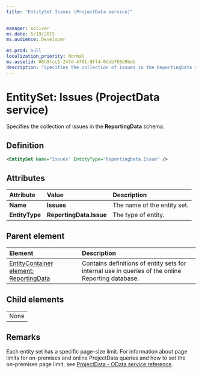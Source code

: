 ```yaml
---
title: "EntitySet Issues (ProjectData service)"

 
manager: soliver
ms.date: 5/19/2015
ms.audience: Developer
 
ms.prod: null
localization_priority: Normal
ms.assetid: 00d9fcc1-247d-4781-9ff4-0dbb788d9bdb
description: "Specifies the collection of issues in the ReportingData schema."
---
```


# EntitySet: Issues (ProjectData service)

Specifies the collection of issues in the **ReportingData** schema. 
  
## Definition

```XML
<EntitySet Name="Issues" EntityType="ReportingData.Issue" />

```

## Attributes

|**Attribute**|**Value**|**Description**|
|:-----|:-----|:-----|
|**Name** <br/> |**Issues** <br/> |The name of the entity set.  <br/> |
|**EntityType** <br/> |**ReportingData.Issue** <br/> |The type of entity.  <br/> |
   
## Parent element

|**Element**|**Description**|
|:-----|:-----|
|[EntityContainer element: ReportingData](entitycontainer-reportingdata-projectdata-service.md) <br/> |Contains definitions of entity sets for internal use in queries of the online Reporting database.  <br/> |
   
## Child elements

||
|:-----|
|None |
   
## Remarks

Each entity set has a specific page-size limit. For information about page limits for on-premises and online ProjectData queries and how to set the on-premises page limit, see [ProjectData - OData service reference](projectdataproject-odata-service-reference.md).
  


